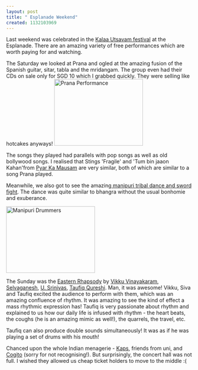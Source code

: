 ```yaml
--- 
layout: post
title: " Esplanade Weekend"
created: 1132103969
---
```

Last weekend was celebrated in the <a href="http://www.esplanade.com/apps/campaign/2005/Esp/Festivals/kalaa/">Kalaa Utsavam festival</a> at the Esplanade. There are an amazing variety of free performances which are worth paying for and watching. 

The Saturday we looked at Prana and ogled at the amazing fusion of the Spanish guitar, sitar, tabla and the mridangam. The group even had their CDs on sale only for SGD 10 which I grabbed quickly. They were selling like hotcakes anyways! 
<a href="http://www.flickr.com/photos/nimbupani/62456200/" title="Photo Sharing"><img src="http://static.flickr.com/33/62456200_a141d9fcca_m.jpg" width="240" height="180" alt="Prana Performance" /></a>

The songs they played had parallels with pop songs as well as old bollywood songs. I realised that Stings 'Fragile' and 'Tum bin jaaon Kahan'from <a href="http://www.imdb.com/title/tt0230670/">Pyar Ka Mausam</a> are very similar, both of which are similar to a song Prana played. 

Meanwhile, we also got to see the amazing<a href="http://nimbupani.com/2005/11/11/manipur_in_singapore.php"> manipuri tribal dance and sword fight</a>. The dance was quite similar to bhangra without the usual bonhomie and exuberance. 

<a href="http://www.flickr.com/photos/nimbupani/62455360/" title="Photo Sharing"><img src="http://static.flickr.com/26/62455360_a43e522844_m.jpg" width="240" height="180" alt="Manipuri Drummers" /></a>

The Sunday was the <a href="http://www.esplanade.com/SOPApp/espsop/portal_proxy?uri=MS39VWeHTIx!OeoyFn,lhQtVzMxVdR3m6RplzQBHp-nPmlIWgYhkX,qa47sZM6oIB6qdE_sJFM">Eastern Rhapsody</a> by <a href="http://en.wikipedia.org/wiki/Ghatam">Vikku Vinayakaram</a>, <a href="http://www.geocities.com/v_selvaganesh/html/frameset.htm">Selvaganesh</a>, <a href="http://www.mandolinshrinivas.org/">U. Srinivas</a>, <a href="http://www.taufiqqureshi.com/">Taufiq Qureshi</a>. Man, it was awesome! Vikku, Siva and Taufiq excited the audience to perform with them, which was an amazing confluence of rhythm. It was amazing to see the kind of effect a mass rhythmic expression has! Taufiq is very passionate about rhythm and explained to us how our daily life is infused with rhythm - the heart beats, the coughs (he is an amazing mimic as well!), the quarrels, the travel, etc. 

Taufiq can also produce double sounds simultaneously! It was as if he was playing a set of drums with his mouth! 

Chanced upon the whole Indian menagerie - <a href="http://sambharmafia.blogspot.com">Kaps</a>, friends from uni, and <a href="http://cerebralshangrila.blogspot.com">Cogito</a> (sorry for not recognising!). But surprisingly, the concert hall was not full. I wished they allowed us cheap ticket holders to move to the middle :(
